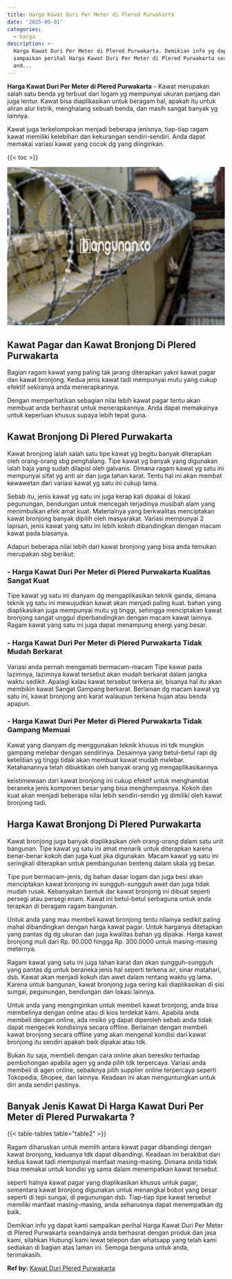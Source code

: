 ```yaml
---
title: Harga Kawat Duri Per Meter di Plered Purwakarta
date: '2025-09-01'
categories:
  - harga
description: >-
  Harga Kawat Duri Per Meter di Plered Purwakarta. Demikian info yg dapat kami
  sampaikan perihal Harga Kawat Duri Per Meter di Plered Purwakarta seandainya
  and...
---
```


**Harga Kawat Duri Per Meter di Plered Purwakarta** – Kawat merupakan salah satu benda yg terbuat dari logam yg mempunyai ukuran panjang dan juga lentur. Kawat bisa diaplikasikan untuk beragam hal, apakah itu untuk aliran alur listrik, menghalang sebuah benda, dan masih sangat banyak yg lainnya.

Kawat juga terkelompokan menjadi beberapa jenisnya, tiap-tiap ragam kawat memiliki kelebihan dan kekurangan sendiri-sendiri. Anda dapat memakai variasi kawat yang cocok dg yang diinginkan.

{{< toc >}}

![Harga Kawat Duri Per Meter di Plered Purwakarta](/images/jual-kawat-murah49.png)

## Kawat Pagar dan Kawat Bronjong Di Plered Purwakarta

Bagian ragam kawat yang paling tak jarang diterapkan yakni kawat pagar dan kawat bronjong. Kedua jenis kawat tadi mempunyai mutu yang cukup efektif sekiranya anda menerapkannya.

Dengan memperhatikan sebagian nilai lebih kawat pagar tentu akan membuat anda berhasrat untuk menerapkannya. Anda dapat memakainya untuk keperluan khusus supaya lebih tepat guna.

## Kawat Bronjong Di Plered Purwakarta

Kawat bronjong ialah salah satu tipe kawat yg begitu banyak diterapkan oleh orang-orang sbg penghalang. Tipe kawat yg banyak yang digunakan ialah baja yang sudah dilapisi oleh galvanis. Dimana ragam kawat yg satu ini mempunyai sifat yg anti air dan juga tahan karat. Tentu hal ini akan membat kewawetan dari variasi kawat yg satu ini cukup lama.

Sebab itu, jenis kawat yg satu ini juga kerap kali dipakai di lokasi pegunungan, bendungan untuk mencegah terjadinya musibah alam yang menimbulkan efek amat kuat. Materialnya yang berkwalitas menciptakan kawat bronjong banyak dipilih oleh masyarakat. Variasi mempunyai 2 lapisan, jenis kawat yang satu ini lebih kokoh dibandingkan dengan macam kawat pada biasanya.

Adapun beberapa nilai lebih dari kawat bronjong yang bisa anda temukan merupakan sbg berikut:

### \- Harga Kawat Duri Per Meter di Plered Purwakarta Kualitas Sangat Kuat

Tipe kawat yg satu ini dianyam dg mengaplikasikan teknik ganda, dimana teknik yg satu ini mewujudkan kawat akan menjadi paling kuat. bahan yang diaplikasikan juga mempunyai mutu yg tinggi, sehingga menciptakan kawat bronjong sangat unggul diperbandingkan dengan macam kawat lainnya. Ragam kawat yang satu ini juga dapat menampung energi yang besar.

### \- Harga Kawat Duri Per Meter di Plered Purwakarta Tidak Mudah Berkarat

Variasi anda pernah mengamati bermacam-macam Tipe kawat pada lazimnya, lazimnya kawat tersebut akan mudah berkarat dalam jangka waktu sedikit. Apalagi kalau kawat tersebut terkena air, bisanya hal itu akan membikin kawat Sangat Gampang berkarat. Berlainan dg macam kawat yg satu ini, kawat bronjong anti karat walaupun terkena hujan atau benda apapun.

### \- Harga Kawat Duri Per Meter di Plered Purwakarta Tidak Gampang Memuai

Kawat yang dianyam dg menggunakan teknik khusus ini tdk mungkin gampang melebar dengan sendirinya. Desainnya yang betul-betul rapi dg ketelitian yg tinggi tidak akan membuat kawat mudah melebar. Ketahanannya telah dibuktikan oleh banyak orang yg mengaplikasikannya.

keistimewaan dari kawat bronjong ini cukup efektif untuk menghambat beraneka jenis komponen besar yang bisa menghempasnya. Kokoh dan kuat akan menjadi beberapa nilai lebih sendiri-sendiri yg dimiliki oleh kawat bronjong tadi.

## Harga Kawat Bronjong Di Plered Purwakarta

Kawat bronjong juga banyak diaplikasikan oleh orang-orang dalam satu unit bangunan. Tipe kawat yg satu ini amat menarik untuk diterapkan karena benar-benar kokoh dan juga kuat jika digunakan. Macam kawat yg satu ini seringkali diterapkan untuk pembangunan benteng dalam skala yg besar.

Tipe pun bermacam-jenis, dg bahan dasar logam dan juga besi akan menciptakan kawat bronjong ini sungguh-sungguh awet dan juga tidak mudah rusak. Kebanyakan bentuk dar kawat bronjong ini dibuat seperti persegi atau persegi enam. Kawat ini betul-betul serbaguna untuk anda terapkan di beragam ragam bangunan.

Untuk anda yang mau membeli kawat bronjong tentu nilainya sedikit paling mahal dibandingkan dengan harga kawat pagar. Untuk harganya ditetapkan yang pantas dg dg ukuran dan juga kwalitas bahan yg dipakai. Harga kawat bronjong muli dari Rp. 90.000 hingga Rp. 300.0000 untuk masing-masing meternya.

Ragam kawat yang satu ini juga tahan karat dan akan sungguh-sungguh yang pantas dg untuk beraneka jenis hal seperti terkena air, sinar matahari, dsb. Kawat akan menjadi kokoh dan awet dalam rentang waktu yg lama. Karena untuk bangunan, kawat bronjong juga sering kali diaplikasikan di sisi sungai, pegunungan, bendungan dan lokasi lainnya.

Untuk anda yang menginginkan untuk membeli kawat bronjong, anda bisa membelinya dengan online atau di kios terdekat kami. Apabila anda membeli dengan online, ada resiko yg dapat diperoleh sebab anda tidak dapat mengecek kondisinya secara offline. Berlainan dengan membeli kawat bronjong secara offline yang akan mengenal kondisi dari kawat bronjong itu sendiri apakah baik dipakai atau tdk.

Bukan itu saja, membeli dengan cara online akan beresiko terhadap pembohongan apabila agen yg anda pilih tdk terpercaya. Variasi anda membeli di agen online, sebaiknya pilih supplier online terpercaya seperti Tokopedia, Shopee, dan lainnya. Keadaan ini akan menguntungkan untuk diri anda sendiri pastinya.

## Banyak Jenis Kawat Di Harga Kawat Duri Per Meter di Plered Purwakarta ?

{{< table-tables table="table2" >}}

Ragam diharuskan untuk memlih antara kawat pagar dibandingi dengan kawat bronjong, keduanya tdk dapat dibandingi. Keadaan ini berakibat dari kedua kawat tadi mempunyai manfaat masing-masing. Dimana anda tidak bisa memakai untuk kondisi yg sama dalam menempatkan kawat tersebut.

seperti halnya kawat pagar yang diaplikasikan khusus untuk pagar, sementara kawat bronjong digunakan untuk menangkal bobot yang besar seperti di tepi sungai, di pegunungan dsb. Tiap-tiap tipe kawat tersebut memiliki manfaat masing-masing, anda seharusnya dapat menempatkan dg baik.

Demikian info yg dapat kami sampaikan perihal Harga Kawat Duri Per Meter di Plered Purwakarta seandainya anda berhasrat dengan produk dan jasa kami, silahkan Hubungi kami lewat telepon dan whatsapp yang telah kami sediakan di bagian atas laman ini. Semoga berguna untuk anda, terimakasih.

**Ref by:** [Kawat Duri Plered Purwakarta](https://id.wikipedia.org/wiki/Kawat)
